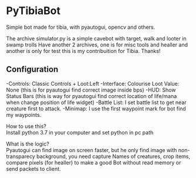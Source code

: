 # PyTibiaBot
Simple bot made for tibia, with pyautogui, opencv and others.

The archive simulator.py is a simple cavebot with target, walk and looter in swamp trolls
Have another 2 archives, one is for misc tools and healler and another is only for test
this is my contribuition for Tibia.
Thanks!


## Configuration

-Controls: Classic Controls + Loot:Left
-Interface: Colourise Loot Value: None (this is for pyautogui find correct image inside bps)
-HUD: Show Status Bars (this is way for pyautogui find correct location of life/mana when change position of life widget)
-Battle List: I set battle list to get near creature first to attack.
-Minimap: I use the first waypoint mark for bot find my waypoints.

How to use this?  
Install python 3.7 in your computer and set python in pc path

What is the logic?  
Pyautogui can find image on screen faster, but he only find image with non-transparecy background, you need capture Names of creatures,
crop items, compare pixels (for healler) to make a good Bot without read memory or send packets to client.


